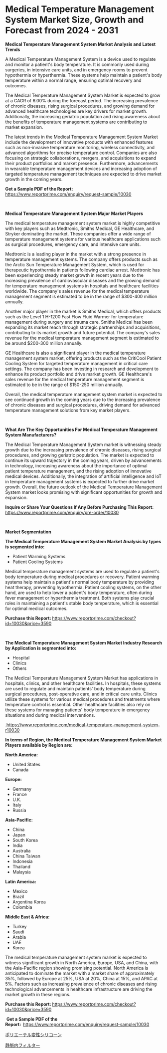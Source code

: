 <p><h1>Medical Temperature Management System Market Size, Growth and Forecast from 2024 - 2031</h1></p><p><strong>Medical Temperature Management System Market Analysis and Latest Trends</strong></p>
<p><p>A Medical Temperature Management System is a device used to regulate and monitor a patient's body temperature. It is commonly used during surgeries, in intensive care units, and in emergency rooms to prevent hypothermia or hyperthermia. These systems help maintain a patient's body temperature within a normal range, ensuring optimal recovery and outcomes.</p><p>The Medical Temperature Management System Market is expected to grow at a CAGR of 6.00% during the forecast period. The increasing prevalence of chronic diseases, rising surgical procedures, and growing demand for advanced healthcare technologies are key drivers for market growth. Additionally, the increasing geriatric population and rising awareness about the benefits of temperature management systems are contributing to market expansion.</p><p>The latest trends in the Medical Temperature Management System Market include the development of innovative products with enhanced features such as non-invasive temperature monitoring, wireless connectivity, and advanced algorithms for precise temperature control. Companies are also focusing on strategic collaborations, mergers, and acquisitions to expand their product portfolios and market presence. Furthermore, advancements in wearable temperature management devices and increasing adoption of targeted temperature management techniques are expected to drive market growth in the coming years.</p></p>
<p><strong>Get a Sample PDF of the Report:&nbsp;</strong> <a href="https://www.reportprime.com/enquiry/request-sample/10030">https://www.reportprime.com/enquiry/request-sample/10030</a></p>
<p>&nbsp;</p>
<p><strong>Medical Temperature Management System Major Market Players</strong></p>
<p><p>The medical temperature management system market is highly competitive with key players such as Medtronic, Smiths Medical, GE Healthcare, and Stryker dominating the market. These companies offer a wide range of temperature management systems for various healthcare applications such as surgical procedures, emergency care, and intensive care units.</p><p>Medtronic is a leading player in the market with a strong presence in temperature management systems. The company offers products such as the Arctic Sun Temperature Management System, which is used for therapeutic hypothermia in patients following cardiac arrest. Medtronic has been experiencing steady market growth in recent years due to the increasing prevalence of cardiovascular diseases and the growing demand for temperature management systems in hospitals and healthcare facilities worldwide. The company's sales revenue for the medical temperature management segment is estimated to be in the range of $300-400 million annually.</p><p>Another major player in the market is Smiths Medical, which offers products such as the Level 1 H-1200 Fast Flow Fluid Warmer for temperature management during surgery and trauma care. Smiths Medical has been expanding its market reach through strategic partnerships and acquisitions, contributing to its market growth and future potential. The company's sales revenue for the medical temperature management segment is estimated to be around $200-300 million annually.</p><p>GE Healthcare is also a significant player in the medical temperature management system market, offering products such as the CritiCool Patient Cooling System for targeted temperature management in critical care settings. The company has been investing in research and development to enhance its product portfolio and drive market growth. GE Healthcare's sales revenue for the medical temperature management segment is estimated to be in the range of $150-250 million annually.</p><p>Overall, the medical temperature management system market is expected to see continued growth in the coming years due to the increasing prevalence of chronic diseases and surgical procedures, driving demand for advanced temperature management solutions from key market players.</p></p>
<p>&nbsp;</p>
<p><strong>What Are The Key Opportunities For Medical Temperature Management System Manufacturers?</strong></p>
<p><p>The Medical Temperature Management System market is witnessing steady growth due to the increasing prevalence of chronic diseases, rising surgical procedures, and growing geriatric population. The market is expected to continue its upward trajectory in the coming years, driven by advancements in technology, increasing awareness about the importance of optimal patient temperature management, and the rising adoption of innovative medical devices. Additionally, the integration of artificial intelligence and IoT in temperature management systems is expected to further drive market growth. Overall, the future outlook of the Medical Temperature Management System market looks promising with significant opportunities for growth and expansion.</p></p>
<p><strong>Inquire or Share Your Questions If Any Before Purchasing This Report:</strong> <a href="https://www.reportprime.com/enquiry/pre-order/10030">https://www.reportprime.com/enquiry/pre-order/10030</a></p>
<p>&nbsp;</p>
<p><strong>Market Segmentation</strong></p>
<p><strong>The Medical Temperature Management System Market Analysis by types is segmented into:</strong></p>
<p><ul><li>Patient Warming Systems</li><li>Patient Cooling Systems</li></ul></p>
<p><p>Medical temperature management systems are used to regulate a patient's body temperature during medical procedures or recovery. Patient warming systems help maintain a patient's normal body temperature by providing heat therapy, preventing hypothermia. Patient cooling systems, on the other hand, are used to help lower a patient's body temperature, often during fever management or hyperthermia treatment. Both systems play crucial roles in maintaining a patient's stable body temperature, which is essential for optimal medical outcomes.</p></p>
<p><strong>Purchase this Report:&nbsp;</strong><a href="https://www.reportprime.com/checkout?id=10030&price=3590">https://www.reportprime.com/checkout?id=10030&price=3590</a></p>
<p>&nbsp;</p>
<p><strong>The Medical Temperature Management System Market Industry Research by Application is segmented into:</strong></p>
<p><ul><li>Hospital</li><li>Clinics</li><li>Others</li></ul></p>
<p><p>The Medical Temperature Management System Market has applications in hospitals, clinics, and other healthcare facilities. In hospitals, these systems are used to regulate and maintain patients' body temperature during surgical procedures, post-operative care, and in critical care units. Clinics utilize these systems for various medical procedures and treatments where temperature control is essential. Other healthcare facilities also rely on these systems for managing patients' body temperature in emergency situations and during medical interventions.</p></p>
<p><a href="https://www.reportprime.com/medical-temperature-management-system-r10030">&nbsp;https://www.reportprime.com/medical-temperature-management-system-r10030</a></p>
<p><strong>In terms of Region, the Medical Temperature Management System Market Players available by Region are:</strong></p>
<p>
    <p> <strong> North America: </strong>
        <ul>
            <li>United States</li>
            <li>Canada</li>
        </ul>
        </p> 
    <p> <strong> Europe: </strong>
        <ul>
            <li>Germany</li>
            <li>France</li>
            <li>U.K.</li>
            <li>Italy</li>
            <li>Russia</li>
        </ul>
        </p> 
    <p> <strong> Asia-Pacific: </strong>
        <ul>
            <li>China</li>
            <li>Japan</li>
            <li>South Korea</li>
            <li>India</li>
            <li>Australia</li>
            <li>China Taiwan</li>
            <li>Indonesia</li>
            <li>Thailand</li>
            <li>Malaysia</li>
        </ul>
        </p> 
    <p> <strong> Latin America: </strong>
        <ul>
            <li>Mexico</li>
            <li>Brazil</li>
            <li>Argentina Korea</li>
            <li>Colombia</li>
        </ul>
        </p> 
    <p> <strong> Middle East & Africa: </strong>
        <ul>
            <li>Turkey</li>
            <li>Saudi</li>
            <li>Arabia</li>
            <li>UAE</li>
            <li>Korea</li>
        </ul>
    </p>
    </p>
<p><p>The medical temperature management system market is expected to witness significant growth in North America, Europe, USA, and China, with the Asia-Pacific region showing promising potential. North America is anticipated to dominate the market with a market share of approximately 35%, followed by Europe at 25%, USA at 20%, China at 15%, and APAC at 5%. Factors such as increasing prevalence of chronic diseases and rising technological advancements in healthcare infrastructure are driving the market growth in these regions.</p></p>
<p><strong>Purchase this Report: </strong><a href="https://www.reportprime.com/checkout?id=10030&price=3590">https://www.reportprime.com/checkout?id=10030&price=3590</a></p>
<p>&nbsp;<strong>Get a Sample PDF of the Report:&nbsp;&nbsp;</strong><a href="https://www.reportprime.com/enquiry/request-sample/10030">https://www.reportprime.com/enquiry/request-sample/10030</a></p>
<p><strong></strong></p>
<p><p><a href="https://medium.com/@karinaokon69/%E3%83%9D%E3%83%AA%E3%82%A8%E3%83%BC%E3%83%86%E3%83%AB%E4%BF%AE%E9%A3%BE%E3%82%B7%E3%83%AA%E3%82%B3%E3%83%BC%E3%83%B3%E5%B8%82%E5%A0%B4-2031%E5%B9%B4%E3%81%BE%E3%81%A7%E3%81%AE%E3%83%88%E3%83%AC%E3%83%B3%E3%83%89-%E4%BA%88%E6%B8%AC-%E7%AB%B6%E4%BA%89%E5%88%86%E6%9E%90-c8864103da37">ポリエーテル変性シリコーン</a></p><p><a href="https://medium.com/@alexandramiranda455/%E9%9D%99%E8%84%88%E5%86%85%E3%83%95%E3%82%A3%E3%83%AB%E3%82%BF%E3%83%BC%E5%B8%82%E5%A0%B4%E8%A6%8F%E6%A8%A1%E3%81%AF-%E3%82%B0%E3%83%AD%E3%83%BC%E3%83%90%E3%83%AB%E7%94%A3%E6%A5%AD%E3%81%AB%E3%81%8A%E3%81%91%E3%82%8B%E6%9C%80%E8%89%AF%E3%81%AE%E3%83%9E%E3%83%BC%E3%82%B1%E3%83%86%E3%82%A3%E3%83%B3%E3%82%B0%E3%83%81%E3%83%A3%E3%83%8D%E3%83%AB%E3%82%92%E6%98%8E%E3%82%89%E3%81%8B%E3%81%AB%E3%81%97%E3%81%BE%E3%81%99-882653b49e25">静脈内フィルター</a></p></p>
